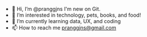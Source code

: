 - 👋 Hi, I’m @pranggjns I'm new on Git. 
- 👀 I’m interested in technology, pets, books, and food!
- 🌱 I’m currently learning data, UX, and coding
- 📫 How to reach me pranggjns@gmail.com

<!---
pranggjns/pranggjns is a ✨ special ✨ repository because its `README.md` (this file) appears on your GitHub profile.
You can click the Preview link to take a look at your changes.
--->
